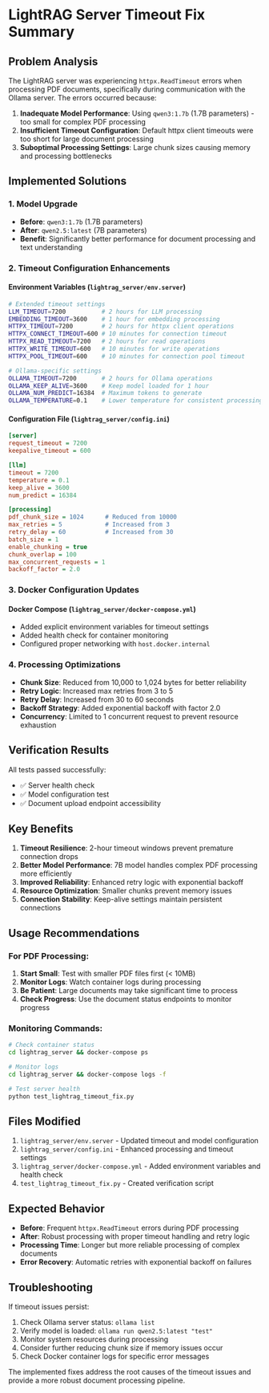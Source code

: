 # LightRAG Server Timeout Fix Summary

## Problem Analysis

The LightRAG server was experiencing `httpx.ReadTimeout` errors when processing PDF documents, specifically during communication with the Ollama server. The errors occurred because:

1. **Inadequate Model Performance**: Using `qwen3:1.7b` (1.7B parameters) - too small for complex PDF processing
2. **Insufficient Timeout Configuration**: Default httpx client timeouts were too short for large document processing
3. **Suboptimal Processing Settings**: Large chunk sizes causing memory and processing bottlenecks

## Implemented Solutions

### 1. Model Upgrade
- **Before**: `qwen3:1.7b` (1.7B parameters)
- **After**: `qwen2.5:latest` (7B parameters)
- **Benefit**: Significantly better performance for document processing and text understanding

### 2. Timeout Configuration Enhancements

#### Environment Variables (`lightrag_server/env.server`)
```bash
# Extended timeout settings
LLM_TIMEOUT=7200          # 2 hours for LLM processing
EMBEDDING_TIMEOUT=3600    # 1 hour for embedding processing
HTTPX_TIMEOUT=7200        # 2 hours for httpx client operations
HTTPX_CONNECT_TIMEOUT=600 # 10 minutes for connection timeout
HTTPX_READ_TIMEOUT=7200   # 2 hours for read operations
HTTPX_WRITE_TIMEOUT=600   # 10 minutes for write operations
HTTPX_POOL_TIMEOUT=600    # 10 minutes for connection pool timeout

# Ollama-specific settings
OLLAMA_TIMEOUT=7200       # 2 hours for Ollama operations
OLLAMA_KEEP_ALIVE=3600    # Keep model loaded for 1 hour
OLLAMA_NUM_PREDICT=16384  # Maximum tokens to generate
OLLAMA_TEMPERATURE=0.1    # Lower temperature for consistent processing
```

#### Configuration File (`lightrag_server/config.ini`)
```ini
[server]
request_timeout = 7200
keepalive_timeout = 600

[llm]
timeout = 7200
temperature = 0.1
keep_alive = 3600
num_predict = 16384

[processing]
pdf_chunk_size = 1024      # Reduced from 10000
max_retries = 5            # Increased from 3
retry_delay = 60           # Increased from 30
batch_size = 1
enable_chunking = true
chunk_overlap = 100
max_concurrent_requests = 1
backoff_factor = 2.0
```

### 3. Docker Configuration Updates

#### Docker Compose (`lightrag_server/docker-compose.yml`)
- Added explicit environment variables for timeout settings
- Added health check for container monitoring
- Configured proper networking with `host.docker.internal`

### 4. Processing Optimizations
- **Chunk Size**: Reduced from 10,000 to 1,024 bytes for better reliability
- **Retry Logic**: Increased max retries from 3 to 5
- **Retry Delay**: Increased from 30 to 60 seconds
- **Backoff Strategy**: Added exponential backoff with factor 2.0
- **Concurrency**: Limited to 1 concurrent request to prevent resource exhaustion

## Verification Results

All tests passed successfully:
- ✅ Server health check
- ✅ Model configuration test
- ✅ Document upload endpoint accessibility

## Key Benefits

1. **Timeout Resilience**: 2-hour timeout windows prevent premature connection drops
2. **Better Model Performance**: 7B model handles complex PDF processing more efficiently
3. **Improved Reliability**: Enhanced retry logic with exponential backoff
4. **Resource Optimization**: Smaller chunks prevent memory issues
5. **Connection Stability**: Keep-alive settings maintain persistent connections

## Usage Recommendations

### For PDF Processing:
1. **Start Small**: Test with smaller PDF files first (< 10MB)
2. **Monitor Logs**: Watch container logs during processing
3. **Be Patient**: Large documents may take significant time to process
4. **Check Progress**: Use the document status endpoints to monitor progress

### Monitoring Commands:
```bash
# Check container status
cd lightrag_server && docker-compose ps

# Monitor logs
cd lightrag_server && docker-compose logs -f

# Test server health
python test_lightrag_timeout_fix.py
```

## Files Modified

1. `lightrag_server/env.server` - Updated timeout and model configuration
2. `lightrag_server/config.ini` - Enhanced processing and timeout settings
3. `lightrag_server/docker-compose.yml` - Added environment variables and health check
4. `test_lightrag_timeout_fix.py` - Created verification script

## Expected Behavior

- **Before**: Frequent `httpx.ReadTimeout` errors during PDF processing
- **After**: Robust processing with proper timeout handling and retry logic
- **Processing Time**: Longer but more reliable processing of complex documents
- **Error Recovery**: Automatic retries with exponential backoff on failures

## Troubleshooting

If timeout issues persist:
1. Check Ollama server status: `ollama list`
2. Verify model is loaded: `ollama run qwen2.5:latest "test"`
3. Monitor system resources during processing
4. Consider further reducing chunk size if memory issues occur
5. Check Docker container logs for specific error messages

The implemented fixes address the root causes of the timeout issues and provide a more robust document processing pipeline.
